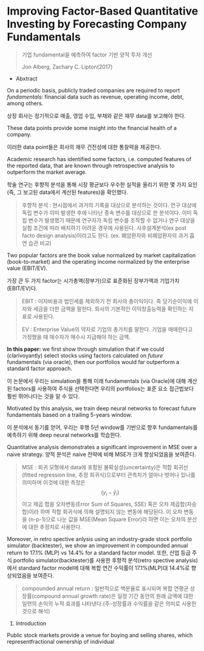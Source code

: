 # Improving Factor-Based Quantitative Investing by Forecasting Company Fundamentals

> 기업 fundamental을 예측하여 factor 기반 양적 투자 개선
>
> Jon Alberg, Zachary C. Lipton(2017)  

* Abxtract

On a periodic basis, publicly traded companies are required to report *fundamentals*: financial data such as revenue, operating income, debt, among others.  

상장 회사는 정기적으로 매출, 영업 수입, 부채와 같은 재무 data를 보고해야 한다.

These data points provide some insight into the financial health of a company.  

이러한 data point들은 회사의 재무 건전성에 대한 통찰력을 제공한다.  

Academic research has identified some factors, i.e. computed features of the reported data, that are known through retrospective analysis to outperform the market average.  

학술 연구는 후향적 분석을 통해 시장 평균보다 우수한 실적을 올리기 위한 몇 가지 요인(즉, 그 보고된 data에서 계산된 features)을 확인했다.  

> 후향적 분석 : 현시점에서 과거의 기록을 대상으로 분석하는 것이다. 연구 대상에 독립 변수가 이미 발생한 후에 나타난 종속 변수를 대상으로 한 분석이다. 이미 독립 변수가 발생했기 때문에 연구자가 독립 변수를 조작할 수 없거나 연구 대상을 실험 조건에 따라 배치하기 어려운 경우에 사용된다. 사후설계분석(ex post facto design analysis)이라고도 한다. (ex. 폐암환자와 비폐암환자의 과거 흡연 습관 비교)

Two popular factors are the book value normalized by market capitalization (book-to-market) and the operating income normalized by the enterprise value (EBIT/EV). 

가장 큰 두 가지 factor는 시가총액(장부가)으로 표준화된 장부가액과 기업가치(EBIT/EV)다.

> EBIT : 이자비용과 법인세를 제외하기 전 회사의 총이익이다. 즉 당기순이익에 이자와 세금을 더한 금액을 말한다. 회사의 기본적인 이익창출능력을 확인하는 지표로 사용된다.
>
> EV : Enterprise Value의 약자로 기업의 총가치를 말한다. 기업을 매매한다고 가정했을 때 매수자가 매수시 지급해야 하는 금액.

**In this paper:** we first show through simulation that if we could (clarivoyantly) select stocks using factors calculated on *future* fundamentals (via oracle), then our portfolios would far outperform a standard factor approach.

이 논문에서 우리는 simulation을 통해 미래 fundamentals (via Oracle)에 대해 계산된 factors를 사용하여 주식을 선택한다면 우리의 portfolios는 표준 요소 접근법보다 훨씬 뛰어나다는 것을 알 수 있다.

Motivated by this analysis, we train deep neural networks to forecast future fundamentals based on a trailing 5-years window.

이 분석에서 동기를 얻어, 우리는 후행 5년 window를 기반으로 향후 fundamentals를 예측하기 위해 deep neural networks를 학습한다.

Quantitative analysis demonstrates a significant improvement in MSE over a naive strategy.
양적 분석은 naive 전략에 비해 MSE가 크게 향상되었음을 보여준다.

> MSE : 회귀 모형에서 data에 포함된 불확실성(uncertainty)은 적합 회귀선(fitted regression line, 추정 회귀식)으로부터 관측치가 얼마나 벗어나 있나를 의미하며 이것에 대한 측정은 $$(y_i - \hat{y}_i)$$이고 제곱 합을 오차변동(Error Sum of Squares, SSE) 혹은 오차 제곱합(자승합)이라 하며 적합 회귀식에 의해 설명되지 않는 변동에 해당된다. 이 오차 변동을 (n-p-1)으로 나눈 값을 MSE(Mean Square Error)라 하면 이는 오차의 분산에 대한 추정치로 사용한다.

Moreover, in retro spective anlysis using an industry-grade stock portfolio simulator (backtester), we show an improvement in compounded annual return to 17.1% (MLP) vs 14.4% for a standard factor model.
또한, 산업 등급 주식 portfolio simulator(backtester)를 사용한 후향적 분석(retro spective analysis)에서 standard factor model에 대해 복합 연간 수익률이 17.1%(MLP)대 14.4%로 향상되었음을 보여준다.

> compounded annual return : 일반적으로 백분율로 표시되며 복합 연평균 성장률(compound annual growth rate)은 일정 기간 동안의 원래 금액에 대한 일련의 손익의 누적 효과를 나타낸다.(주-성장률과 수익률을 같은 의미로 사용한 것으로 해석)

1. Introduction

Public stock markets provide a venue for buying and selling shares, which representfractional ownership of individual



